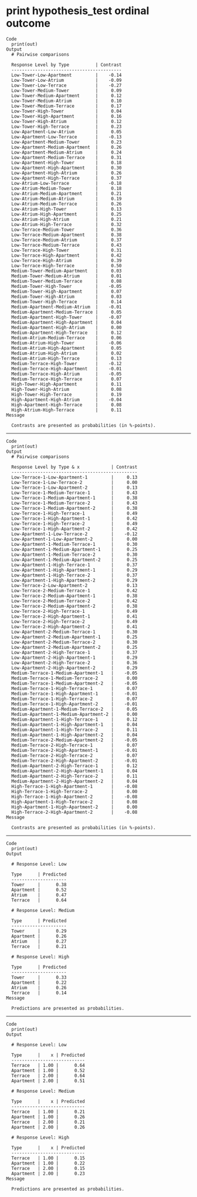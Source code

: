 # print hypothesis_test ordinal outcome

    Code
      print(out)
    Output
      # Pairwise comparisons
      
      Response Level by Type          | Contrast
      ------------------------------------------
      Low-Tower-Low-Apartment         |    -0.14
      Low-Tower-Low-Atrium            |    -0.09
      Low-Tower-Low-Terrace           |    -0.27
      Low-Tower-Medium-Tower          |     0.09
      Low-Tower-Medium-Apartment      |     0.12
      Low-Tower-Medium-Atrium         |     0.10
      Low-Tower-Medium-Terrace        |     0.17
      Low-Tower-High-Tower            |     0.04
      Low-Tower-High-Apartment        |     0.16
      Low-Tower-High-Atrium           |     0.12
      Low-Tower-High-Terrace          |     0.23
      Low-Apartment-Low-Atrium        |     0.05
      Low-Apartment-Low-Terrace       |    -0.13
      Low-Apartment-Medium-Tower      |     0.23
      Low-Apartment-Medium-Apartment  |     0.26
      Low-Apartment-Medium-Atrium     |     0.24
      Low-Apartment-Medium-Terrace    |     0.31
      Low-Apartment-High-Tower        |     0.18
      Low-Apartment-High-Apartment    |     0.30
      Low-Apartment-High-Atrium       |     0.26
      Low-Apartment-High-Terrace      |     0.37
      Low-Atrium-Low-Terrace          |    -0.18
      Low-Atrium-Medium-Tower         |     0.18
      Low-Atrium-Medium-Apartment     |     0.21
      Low-Atrium-Medium-Atrium        |     0.19
      Low-Atrium-Medium-Terrace       |     0.26
      Low-Atrium-High-Tower           |     0.13
      Low-Atrium-High-Apartment       |     0.25
      Low-Atrium-High-Atrium          |     0.21
      Low-Atrium-High-Terrace         |     0.32
      Low-Terrace-Medium-Tower        |     0.36
      Low-Terrace-Medium-Apartment    |     0.38
      Low-Terrace-Medium-Atrium       |     0.37
      Low-Terrace-Medium-Terrace      |     0.43
      Low-Terrace-High-Tower          |     0.31
      Low-Terrace-High-Apartment      |     0.42
      Low-Terrace-High-Atrium         |     0.39
      Low-Terrace-High-Terrace        |     0.50
      Medium-Tower-Medium-Apartment   |     0.03
      Medium-Tower-Medium-Atrium      |     0.01
      Medium-Tower-Medium-Terrace     |     0.08
      Medium-Tower-High-Tower         |    -0.05
      Medium-Tower-High-Apartment     |     0.07
      Medium-Tower-High-Atrium        |     0.03
      Medium-Tower-High-Terrace       |     0.14
      Medium-Apartment-Medium-Atrium  |    -0.01
      Medium-Apartment-Medium-Terrace |     0.05
      Medium-Apartment-High-Tower     |    -0.07
      Medium-Apartment-High-Apartment |     0.04
      Medium-Apartment-High-Atrium    |     0.00
      Medium-Apartment-High-Terrace   |     0.12
      Medium-Atrium-Medium-Terrace    |     0.06
      Medium-Atrium-High-Tower        |    -0.06
      Medium-Atrium-High-Apartment    |     0.05
      Medium-Atrium-High-Atrium       |     0.02
      Medium-Atrium-High-Terrace      |     0.13
      Medium-Terrace-High-Tower       |    -0.12
      Medium-Terrace-High-Apartment   |    -0.01
      Medium-Terrace-High-Atrium      |    -0.05
      Medium-Terrace-High-Terrace     |     0.07
      High-Tower-High-Apartment       |     0.11
      High-Tower-High-Atrium          |     0.08
      High-Tower-High-Terrace         |     0.19
      High-Apartment-High-Atrium      |    -0.04
      High-Apartment-High-Terrace     |     0.08
      High-Atrium-High-Terrace        |     0.11
    Message
      
      Contrasts are presented as probabilities (in %-points).

---

    Code
      print(out)
    Output
      # Pairwise comparisons
      
      Response Level by Type & x            | Contrast
      ------------------------------------------------
      Low-Terrace-1-Low-Apartment-1         |     0.13
      Low-Terrace-1-Low-Terrace-2           |     0.00
      Low-Terrace-1-Low-Apartment-2         |     0.13
      Low-Terrace-1-Medium-Terrace-1        |     0.43
      Low-Terrace-1-Medium-Apartment-1      |     0.38
      Low-Terrace-1-Medium-Terrace-2        |     0.43
      Low-Terrace-1-Medium-Apartment-2      |     0.38
      Low-Terrace-1-High-Terrace-1          |     0.49
      Low-Terrace-1-High-Apartment-1        |     0.42
      Low-Terrace-1-High-Terrace-2          |     0.49
      Low-Terrace-1-High-Apartment-2        |     0.42
      Low-Apartment-1-Low-Terrace-2         |    -0.12
      Low-Apartment-1-Low-Apartment-2       |     0.00
      Low-Apartment-1-Medium-Terrace-1      |     0.30
      Low-Apartment-1-Medium-Apartment-1    |     0.25
      Low-Apartment-1-Medium-Terrace-2      |     0.30
      Low-Apartment-1-Medium-Apartment-2    |     0.25
      Low-Apartment-1-High-Terrace-1        |     0.37
      Low-Apartment-1-High-Apartment-1      |     0.29
      Low-Apartment-1-High-Terrace-2        |     0.37
      Low-Apartment-1-High-Apartment-2      |     0.29
      Low-Terrace-2-Low-Apartment-2         |     0.13
      Low-Terrace-2-Medium-Terrace-1        |     0.42
      Low-Terrace-2-Medium-Apartment-1      |     0.38
      Low-Terrace-2-Medium-Terrace-2        |     0.42
      Low-Terrace-2-Medium-Apartment-2      |     0.38
      Low-Terrace-2-High-Terrace-1          |     0.49
      Low-Terrace-2-High-Apartment-1        |     0.41
      Low-Terrace-2-High-Terrace-2          |     0.49
      Low-Terrace-2-High-Apartment-2        |     0.41
      Low-Apartment-2-Medium-Terrace-1      |     0.30
      Low-Apartment-2-Medium-Apartment-1    |     0.25
      Low-Apartment-2-Medium-Terrace-2      |     0.30
      Low-Apartment-2-Medium-Apartment-2    |     0.25
      Low-Apartment-2-High-Terrace-1        |     0.37
      Low-Apartment-2-High-Apartment-1      |     0.29
      Low-Apartment-2-High-Terrace-2        |     0.36
      Low-Apartment-2-High-Apartment-2      |     0.29
      Medium-Terrace-1-Medium-Apartment-1   |    -0.05
      Medium-Terrace-1-Medium-Terrace-2     |     0.00
      Medium-Terrace-1-Medium-Apartment-2   |    -0.05
      Medium-Terrace-1-High-Terrace-1       |     0.07
      Medium-Terrace-1-High-Apartment-1     |    -0.01
      Medium-Terrace-1-High-Terrace-2       |     0.07
      Medium-Terrace-1-High-Apartment-2     |    -0.01
      Medium-Apartment-1-Medium-Terrace-2   |     0.05
      Medium-Apartment-1-Medium-Apartment-2 |     0.00
      Medium-Apartment-1-High-Terrace-1     |     0.12
      Medium-Apartment-1-High-Apartment-1   |     0.04
      Medium-Apartment-1-High-Terrace-2     |     0.11
      Medium-Apartment-1-High-Apartment-2   |     0.04
      Medium-Terrace-2-Medium-Apartment-2   |    -0.05
      Medium-Terrace-2-High-Terrace-1       |     0.07
      Medium-Terrace-2-High-Apartment-1     |    -0.01
      Medium-Terrace-2-High-Terrace-2       |     0.07
      Medium-Terrace-2-High-Apartment-2     |    -0.01
      Medium-Apartment-2-High-Terrace-1     |     0.12
      Medium-Apartment-2-High-Apartment-1   |     0.04
      Medium-Apartment-2-High-Terrace-2     |     0.11
      Medium-Apartment-2-High-Apartment-2   |     0.04
      High-Terrace-1-High-Apartment-1       |    -0.08
      High-Terrace-1-High-Terrace-2         |     0.00
      High-Terrace-1-High-Apartment-2       |    -0.08
      High-Apartment-1-High-Terrace-2       |     0.08
      High-Apartment-1-High-Apartment-2     |     0.00
      High-Terrace-2-High-Apartment-2       |    -0.08
    Message
      
      Contrasts are presented as probabilities (in %-points).

---

    Code
      print(out)
    Output
      
      # Response Level: Low
      
      Type      | Predicted
      ---------------------
      Tower     |      0.38
      Apartment |      0.52
      Atrium    |      0.47
      Terrace   |      0.64
      
      # Response Level: Medium
      
      Type      | Predicted
      ---------------------
      Tower     |      0.29
      Apartment |      0.26
      Atrium    |      0.27
      Terrace   |      0.21
      
      # Response Level: High
      
      Type      | Predicted
      ---------------------
      Tower     |      0.33
      Apartment |      0.22
      Atrium    |      0.26
      Terrace   |      0.14
    Message
      
      Predictions are presented as probabilities.

---

    Code
      print(out)
    Output
      
      # Response Level: Low
      
      Type      |    x | Predicted
      ----------------------------
      Terrace   | 1.00 |      0.64
      Apartment | 1.00 |      0.52
      Terrace   | 2.00 |      0.64
      Apartment | 2.00 |      0.51
      
      # Response Level: Medium
      
      Type      |    x | Predicted
      ----------------------------
      Terrace   | 1.00 |      0.21
      Apartment | 1.00 |      0.26
      Terrace   | 2.00 |      0.21
      Apartment | 2.00 |      0.26
      
      # Response Level: High
      
      Type      |    x | Predicted
      ----------------------------
      Terrace   | 1.00 |      0.15
      Apartment | 1.00 |      0.22
      Terrace   | 2.00 |      0.15
      Apartment | 2.00 |      0.23
    Message
      
      Predictions are presented as probabilities.

